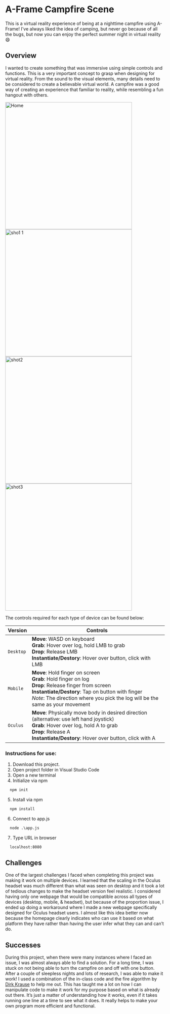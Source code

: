 # A-Frame Campfire Scene
This is a virtual reality experience of being at a nighttime campfire using A-Frame! I've always liked the idea of camping, but never go because of all the bugs, but now you can enjoy the perfect summer night in virtual reality	:smile:

## Overview
I wanted to create something that was immersive using simple controls and functions. This is a very important concept to grasp when designing for virtual reality. From the sound to the visual elements, many details need to be considered to create a believable virtual world. A campfire was a good way of creating an experience that familiar to reality, while resembling a fun hangout with others.

<img width="400" alt="Home" src="https://user-images.githubusercontent.com/47696964/152691273-a317b993-e42d-4dee-880a-39db6cb324d1.PNG"> <img width="400" alt="sho1 1" src="https://user-images.githubusercontent.com/47696964/152691286-f0185d3a-ab82-42f5-b8a9-b20fc4f13876.PNG">
<img width="400" alt="shot2" src="https://user-images.githubusercontent.com/47696964/152691290-4229ffaf-3b9f-4882-a0f4-697ad2088b5e.PNG"> <img width="400" alt="shot3" src="https://user-images.githubusercontent.com/47696964/152691292-fa49d277-88f1-4d4d-a381-c7ea1ceb9260.PNG">

The controls required for each type of device can be found below:

| Version | Controls |
| --- | --- |
| `Desktop` | **Move**: WASD on keyboard<br/>**Grab**: Hover over log, hold LMB to grab<br>**Drop**: Release LMB<br>**Instantiate/Destory**: Hover over button, click with LMB |
| `Mobile` | **Move**: Hold finger on screen<br/>**Grab**: Hold finger on log<br>**Drop**: Release finger from screen<br>**Instantiate/Destory**: Tap on button with finger<br>*Note*: The direction where you pick the log will be the same as your movement |
| `Oculus` | **Move**: Physically move body in desired direction (alternative: use left hand joystick)<br/>**Grab**: Hover over log, hold A to grab<br>**Drop**: Release A<br>**Instantiate/Destory**: Hover over button, click with A |

### Instructions for use:

1. Download this project.
2. Open project folder in Visual Studio Code
3. Open a new terminal
4. Initialize via npm
```html
  npm init
```
5. Install via npm
```html
  npm install
```
6. Connect to app.js
```html
  node .\app.js
```
7. Type URL in browser
```html
  localhost:8080
```

## Challenges
One of the largest challenges I faced when completing this project was making it work on multiple devices. I learned that the scaling in the Oculus headset was much different than what was seen on desktop and it took a lot of tedious changes to make the headset version feel realistic. I considered having only one webpage that would be compatible across all types of devices (desktop, mobile, & headset), but because of the proportion issue, I ended up doing a workaround where I made a new webpage specifically designed for Oculus headset users. I almost like this idea better now because the homepage clearly indicates who can use it based on what platform they have rather than having the user infer what they can and can’t do. 

## Successes
During this project, when there were many instances where I faced an issue, I was almost always able to find a solution. For a long time, I was stuck on not being able to turn the campfire on and off with one button. After a couple of sleepless nights and lots of research, I was able to make it work! I used a combination of the in-class code and the fire algorithm by [Dirk Krause](https://medium.com/@dirkk/campfire-vr-fa654d15e92a) to help me out. This has taught me a lot on how I can manipulate code to make it work for my purpose based on what is already out there. It’s just a matter of understanding how it works, even if it takes running one line at a time to see what it does. It really helps to make your own program more efficient and functional.
